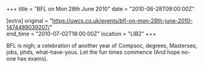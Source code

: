 +++
title = "BFL on Mon 28th June 2010"
date = "2010-06-28T09:00:00Z"

[extra]
original = "https://uwcs.co.uk/events/bfl-on-mon-28th-june-2010-1474489039207/"    
end_time = "2010-07-02T18:00:00Z"
location = "LIB2"
+++

BFL is nigh; a celebration of another year of Compsoc, degrees, Masterses, jobs, phds, what-have-yous. Let the fun times commence (And hope no-one has exams).

